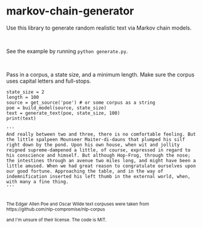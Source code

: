 # markov-chain-generator

Use this library to generate random realistic text via Markov chain models.

<br>

See the example by running `python generate.py`.

<br>

Pass in a corpus, a state size, and a minimum length. Make sure the corpus uses capital letters and full-stops.

```
state_size = 2
length = 100
source = get_source('poe') # or some corpus as a string
poe = build_model(source, state_size)
text = generate_text(poe, state_size, 100)
print(text)

'''
And really between two and three, there is no comfortable feeling. But the little spalpeen Mounseer Maiter-di-dauns that plumped his silf right down by the pond. Upon his own house, when wit and jollity reigned supreme-dampened a little, of course, expressed in regard to his conscience and himself. But although Hop-Frog, through the nose; the intestines through an avenue two miles long, and might have been a little amused. When we had great reason to congratulate ourselves upon our good fortune. Approaching the table, and in the way of indemnification inserted his left thumb in the external world, when, with many a fine thing.
'''
```

<br>

<small>
The Edgar Allen Poe and Oscar Wilde text corpuses were taken from https://github.com/nlp-compromise/nlp-corpus

and I'm unsure of their license. The code is MIT.
</small>